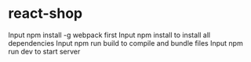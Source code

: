 # react-shop

Input npm install -g webpack first
Input npm install to install all dependencies
Input npm run build to compile and bundle files
Input npm run dev to start server
